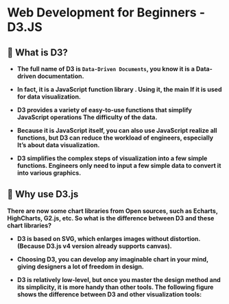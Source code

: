 # Web Development for Beginners - D3.JS

## 📣 What is D3?


* **The full name of D3 is `Data-Driven Documents`, you know it is a Data-driven documentation.**

* **In fact, it is a JavaScript function library . Using it, the main If it is used for data visualization.**

* **D3 provides a variety of easy-to-use functions that simplify JavaScript operations The difficulty of the data.**

* **Because it is JavaScript itself, you can also use JavaScript realize all functions, but D3 can reduce the workload of engineers, especially It’s about data visualization.**

* **D3 simplifies the complex steps of visualization into a few simple functions. Engineers only need to input a few simple data to convert it into various graphics.**


## 📣 Why use D3.js

**There are now some chart libraries from Open sources, such as Echarts,
HighCharts, G2.js, etc. So what is the difference between D3 and these chart libraries?**

* **D3 is based on SVG, which enlarges images without distortion. (Because D3.js v4 version already supports canvas).**

* **Choosing D3, you can develop any imaginable chart in your mind, giving designers a lot of freedom in design.**

* **D3 is relatively low-level, but once you master the design method and its simplicity, it is more handy than other tools. The following figure shows the difference between D3 and other visualization tools:**
